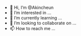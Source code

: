 - 👋 Hi, I’m @Akincheun
- 👀 I’m interested in ...
- 🌱 I’m currently learning ...
- 💞️ I’m looking to collaborate on ...
- 📫 How to reach me ...

<!---
Akincheun/Akincheun is a ✨ special ✨ repository because its `README.md` (this file) appears on your GitHub profile.
You can click the Preview link to take a look at your changes.
--->
